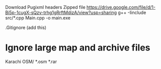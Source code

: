 Download Pugixml headers Zipped file
https://drive.google.com/file/d/1-Bi5p-1cugX-sQzv-trhg1gRrftMdizA/view?usp=sharing
g++ -Iinclude src/*.cpp Main.cpp -o main.exe

.Gitignore (add this)
# Ignore large map and archive files
Karachi OSM/
*.osm
*.rar
